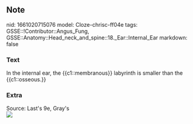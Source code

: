 ## Note
nid: 1661020715076
model: Cloze-chrisc-ff04e
tags: GSSE::!Contributor::Angus_Fung, GSSE::Anatomy::Head_neck_and_spine::18._Ear::Internal_Ear
markdown: false

### Text
In the internal ear, the {{c1::membranous}} labyrinth is smaller than the {{c1::osseous.}}

### Extra
<div>
  Source: Last's 9e, Gray's
</div><img src=
"paste-d4836f3a4b5cc108c6e944c91388054e15e51dd8.jpg">
